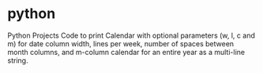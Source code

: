 # python
Python Projects
Code to print Calendar with optional parameters (w, l, c and m) for date column width, lines per week,  number of spaces between month columns, and m-column calendar for an entire year as a multi-line string.
